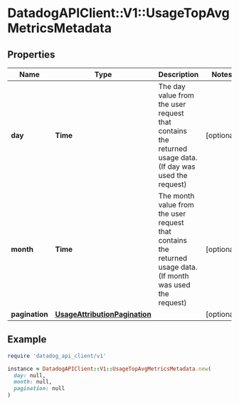 # DatadogAPIClient::V1::UsageTopAvgMetricsMetadata

## Properties

| Name           | Type                                                            | Description                                                                                                  | Notes      |
| -------------- | --------------------------------------------------------------- | ------------------------------------------------------------------------------------------------------------ | ---------- |
| **day**        | **Time**                                                        | The day value from the user request that contains the returned usage data. (If day was used the request)     | [optional] |
| **month**      | **Time**                                                        | The month value from the user request that contains the returned usage data. (If month was used the request) | [optional] |
| **pagination** | [**UsageAttributionPagination**](UsageAttributionPagination.md) |                                                                                                              | [optional] |

## Example

```ruby
require 'datadog_api_client/v1'

instance = DatadogAPIClient::V1::UsageTopAvgMetricsMetadata.new(
  day: null,
  month: null,
  pagination: null
)
```
